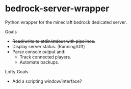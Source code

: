 # bedrock-server-wrapper

Python wrapper for the minecraft bedrock dedicated server.

Goals
- ~~Read/write to stdin/stdout with pipelines.~~
- Display server status. (Running/Off)
- Parse console output and:
  - Track connected players.
  - Automate backups.

Lofty Goals
- Add a scripting window/interface?
